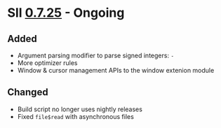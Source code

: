 # Sll [0.7.25] - Ongoing

## Added

- Argument parsing modifier to parse signed integers: `-`
- More optimizer rules
- Window & cursor management APIs to the window extenion module

## Changed

- Build script no longer uses nightly releases
- Fixed `file$read` with asynchronous files

[0.7.25]: https://github.com/sl-lang/sll/compare/sll-v0.7.24...main
